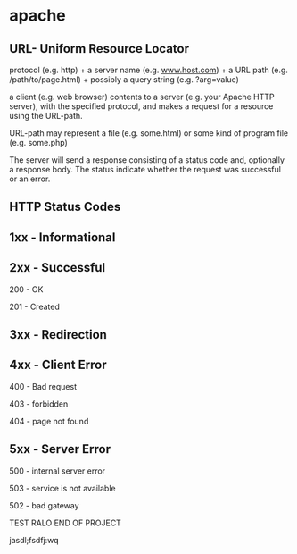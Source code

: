 apache
======
URL- Uniform Resource Locator
-----------------------------
protocol (e.g. http) + a server name (e.g. www.host.com) + a URL path (e.g. /path/to/page.html) + possibly a query string (e.g. ?arg=value)

a client (e.g. web browser) contents to a server (e.g. your Apache HTTP server), with the specified protocol, and makes a request for a resource using the URL-path.

URL-path may represent a file (e.g. some.html) or some kind of program file (e.g. some.php)

The server will send a response consisting of a status code and, optionally a response body. The status indicate whether the request was successful or an error.

HTTP Status Codes
------------------
1xx - Informational
-------------------
2xx - Successful
-------------------  
  200 - OK

  201 - Created

3xx - Redirection
-------------------
4xx - Client Error
-------------------
  400 - Bad request

  403 - forbidden

  404 - page not found

5xx - Server Error
-------------------
  500 - internal server error

  503 - service is not available

  502 - bad gateway

TEST RALO
END OF PROJECT



jasdl;fsdfj:wq
